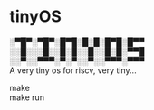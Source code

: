 # tinyOS
░▀█▀░▀█▀░█▀█░█░█░█▀█░█▀▀ <br>
░░█░░░█░░█░█░░█░░█░█░▀▀█ <br>
░░▀░░▀▀▀░▀░▀░░▀░░▀▀▀░▀▀▀ <br>
A very tiny os for riscv, very tiny... <br>

make <br>
make run<br>